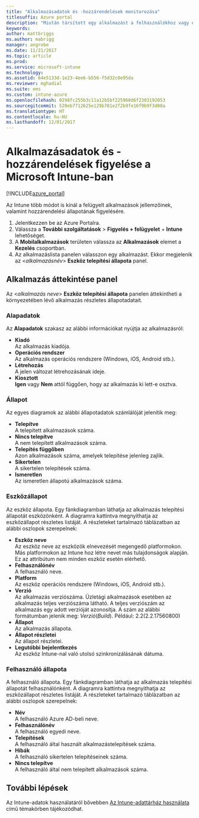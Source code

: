 ```yaml
---
title: "Alkalmazásadatok és -hozzárendelések monitorozása"
titlesuffix: Azure portal
description: "Miután társított egy alkalmazást a felhasználókhoz vagy eszközökhöz, ezekkel az információkkal monitorozhatja az alkalmazás állapotát."
keywords: 
author: mattbriggs
ms.author: mabrigg
manager: angrobe
ms.date: 11/21/2017
ms.topic: article
ms.prod: 
ms.service: microsoft-intune
ms.technology: 
ms.assetid: 64e5133d-1e23-4ee6-b556-f5d32c0e95da
ms.reviewer: mghadial
ms.suite: ems
ms.custom: intune-azure
ms.openlocfilehash: 0298fc255b3c11a12b5bf225968d6f2303192053
ms.sourcegitcommit: 520eb7712625e129b781e2f2b9fe16f9b9f3d08a
ms.translationtype: HT
ms.contentlocale: hu-HU
ms.lasthandoff: 12/01/2017
---
```

# <a name="how-to-monitor-app-information-and-assignments-with-microsoft-intune"></a>Alkalmazásadatok és -hozzárendelések figyelése a Microsoft Intune-ban

[!INCLUDE[azure_portal](./includes/azure_portal.md)]

Az Intune több módot is kínál a felügyelt alkalmazások jellemzőinek, valamint hozzárendelési állapotának figyelésére.

1. Jelentkezzen be az Azure Portalra.
2. Válassza a **További szolgáltatások** > **Figyelés + felügyelet** + **Intune** lehetőséget.
3. A **Mobilalkalmazások** területen válassza az **Alkalmazások** elemet a **Kezelés** csoportban.
5. Az alkalmazáslista panelen válasszon egy alkalmazást. Ekkor megjelenik az <*alkalmazásnév*> **Eszköz telepítési állapota** panel.

## <a name="app-overview-blade"></a>Alkalmazás áttekintése panel

Az <*alkalmazás neve*> **Eszköz telepítési állapota** panelen áttekintheti a környezetében lévő alkalmazás részletes állapotadatait.

### <a name="essentials"></a>Alapadatok

Az **Alapadatok** szakasz az alábbi információkat nyújtja az alkalmazásról:

 - **Kiadó**  
Az alkalmazás kiadója.
 - **Operációs rendszer**  
Az alkalmazás operációs rendszere (Windows, iOS, Android stb.).
 - **Létrehozás**  
A jelen változat létrehozásának ideje.
 - **Kiosztott**  
**Igen** vagy **Nem** attól függően, hogy az alkalmazás ki lett-e osztva.

### <a name="status"></a>Állapot
Az egyes diagramok az alábbi állapotadatok számlálóját jelenítik meg:

 - **Telepítve**  
A telepített alkalmazások száma.
 - **Nincs telepítve**  
A nem telepített alkalmazások száma.
 - **Telepítés függőben**  
Azon alkalmazások száma, amelyek telepítése jelenleg zajlik.
 - **Sikertelen**  
A sikertelen telepítések száma.
 - **Ismeretlen**  
Az ismeretlen állapotú alkalmazások száma.

### <a name="device-status"></a>Eszközállapot

Az eszköz állapota. Egy fánkdiagramban láthatja az alkalmazás telepítési állapotát eszközönként. A diagramra kattintva megnyithatja az eszközállapot részletes listáját. A részleteket tartalmazó táblázatban az alábbi oszlopok szerepelnek:

 - **Eszköz neve**  
Az eszköz neve az eszközök elnevezését megengedő platformokon. Más platformokon az Intune hoz létre nevet más tulajdonságok alapján. Ez az attribútum nem minden eszköz esetén elérhető.
 - **Felhasználónév**  
A felhasználó neve.
 - **Platform**  
Az eszköz operációs rendszere (Windows, iOS, Android stb.).
 - **Verzió**  
Az alkalmazás verziószáma. Üzletági alkalmazások esetében az alkalmazás teljes verziószáma látható. A teljes verziószám az alkalmazás egy adott verzióját azonosítja. A szám az alábbi formátumban jelenik meg: _Verzió_(_Build_). Például: 2.2(2.2.17560800)
 - **Állapot**  
Az alkalmazás állapota.
 - **Állapot részletei**  
Az állapot részletei.
 - **Legutóbbi bejelentkezés**  
Az eszköz Intune-nal való utolsó szinkronizálásának dátuma.


### <a name="user-status"></a>Felhasználó állapota

A felhasználó állapota. Egy fánkdiagramban láthatja az alkalmazás telepítési állapotát felhasználónként. A diagramra kattintva megnyithatja az eszközállapot részletes listáját. A részleteket tartalmazó táblázatban az alábbi oszlopok szerepelnek:
 - **Név**  
A felhasználó Azure AD-beli neve.
 - **Felhasználónév**  
A felhasználó egyedi neve.
 - **Telepítések**  
A felhasználó által használt alkalmazástelepítések száma.
 - **Hibák**  
A felhasználó sikertelen telepítéseinek száma.
 - **Nincs telepítve**  
A felhasználó által nem telepített alkalmazások száma.


## <a name="next-steps"></a>További lépések

Az Intune-adatok használatáról bővebben [Az Intune-adattárház használata](reports-nav-create-intune-reports.md) című témakörben tájékozódhat.
